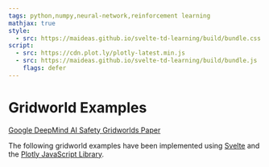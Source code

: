```yaml
---
tags: python,numpy,neural-network,reinforcement learning
mathjax: true
style:
  - src: https://maideas.github.io/svelte-td-learning/build/bundle.css
script:
  - src: https://cdn.plot.ly/plotly-latest.min.js
  - src: https://maideas.github.io/svelte-td-learning/build/bundle.js
    flags: defer
---
```

# Gridworld Examples

[Google DeepMind AI Safety Gridworlds Paper](https://arxiv.org/pdf/1711.09883.pdf)

The following gridworld examples have been implemented using [Svelte](https://svelte.dev/) and the [Plotly JavaScript Library](https://plotly.com/javascript/).

<div id="maze-shell-1"></div>
<div id="maze-shell-2"></div>
<div id="maze-shell-3"></div>
<div id="maze-shell-4"></div>

